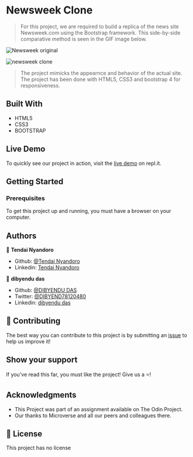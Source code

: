 # Newsweek Clone

> For this project, we are required to build a replica of the news site Newsweek.com using the Bootstrap framework.
This side-by-side comparative method is seen in the GIF image below.



![Newsweek  original](https://user-images.githubusercontent.com/30318155/94343273-482ba600-0017-11eb-9107-8a54d3889a6b.png)

![newsweek clone](https://user-images.githubusercontent.com/30318155/94343329-a2c50200-0017-11eb-85e9-a95930509233.png)

> The project mimicks the appearnce and behavior of the actual site. The project has been done with HTML5, CSS3 and bootstrap 4 for responsiveness.

## Built With
- HTML5
- CSS3
- BOOTSTRAP

## Live Demo

To quickly see our project in action, visit the [live demo](https://repl.it/@cristianCeamatu/Bubble-Sort#main.rb) on repl.it.

## Getting Started

### Prerequisites

To get this project up and running, you must have a browser on your computer.



## Authors

👤 **Tendai Nyandoro**

- Github: [@Tendai Nyandoro](https://github.com/tnyandoro)
- Linkedin: [Tendai Nyandoro](https://www.linkedin.com/in/tahiry-randriamiarintsoa-2276831b1/)


👤 **dibyendu das**

- Github: [@DIBYENDU DAS](https://github.com/dibdas)
- Twitter: [@DIBYEND78120480](https://twitter.com/dibyendu)
- Linkedin: [dibyendu das](https://twitter.com/DIBYEND78120480/)


## 🤝 Contributing

The best way you can contribute to this project is by submitting an [issue](https://github.com/tnyandoro/newsweek-clone-bootstrap) to help us improve it!

## Show your support

If you've read this far, you must like the project! Give us a ⭐️!

## Acknowledgments

- This Project was part of an assignment available on The Odin Project.
- Our thanks to Microverse and all our peers and colleagues there.

## 📝 License

This project has no license

